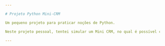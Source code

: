 ```yaml
---

# Projeto Python Mini-CRM

Um pequeno projeto para praticar noções de Python.

Neste projeto pessoal, tentei simular um Mini CRM, no qual é possível cadastrar, visualizar, editar e remover dados de clientes. Tudo foi baseado em conceitos básicos de Python, como funções, dicionários, iteração, estruturas de repetição e mais.

---
```

